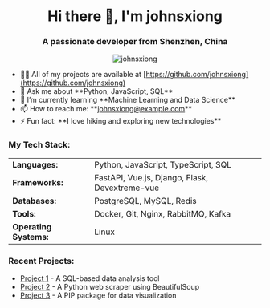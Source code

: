 <h1 align="center">Hi there 👋, I'm johnsxiong</h1>
<h3 align="center">A passionate developer from Shenzhen, China</h3>

<p align="center">
  <img src="https://github-readme-streak-stats.herokuapp.com/?user=johnsxiong" alt="johnsxiong" />
</p>

- 👨‍💻 All of my projects are available at [https://github.com/johnsxiong](https://github.com/johnsxiong)
- 💬 Ask me about \*\*Python, JavaScript, SQL\*\*
- 🌱 I’m currently learning \*\*Machine Learning and Data Science\*\*
- 📫 How to reach me: \*\*johnsxiong@example.com\*\*
- ⚡ Fun fact: \*\*I love hiking and exploring new technologies\*\*

<h3 align="left">My Tech Stack:</h3>
<table>
  <tr>
    <td><strong>Languages:</strong></td>
    <td>Python, JavaScript, TypeScript, SQL</td>
  </tr>
  <tr>
    <td><strong>Frameworks:</strong></td>
    <td>FastAPI, Vue.js, Django, Flask, Devextreme-vue</td>
  </tr>
  <tr>
    <td><strong>Databases:</strong></td>
    <td>PostgreSQL, MySQL, Redis</td>
  </tr>
  <tr>
    <td><strong>Tools:</strong></td>
    <td>Docker, Git, Nginx, RabbitMQ, Kafka</td>
  </tr>
  <tr>
    <td><strong>Operating Systems:</strong></td>
    <td>Linux</td>
  </tr>
</table>

<h3 align="left">Recent Projects:</h3>
<ul>
  <li><a href="https://github.com/johnsxiong/project1">Project 1</a> - A SQL-based data analysis tool</li>
  <li><a href="https://github.com/johnsxiong/project2">Project 2</a> - A Python web scraper using BeautifulSoup</li>
  <li><a href="https://github.com/johnsxiong/project3">Project 3</a> - A PIP package for data visualization</li>
</ul>
